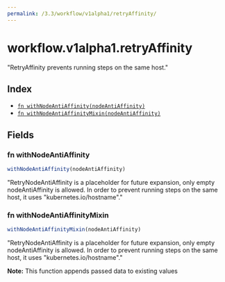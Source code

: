 ```yaml
---
permalink: /3.3/workflow/v1alpha1/retryAffinity/
---
```


# workflow.v1alpha1.retryAffinity

"RetryAffinity prevents running steps on the same host."

## Index

* [`fn withNodeAntiAffinity(nodeAntiAffinity)`](#fn-withnodeantiaffinity)
* [`fn withNodeAntiAffinityMixin(nodeAntiAffinity)`](#fn-withnodeantiaffinitymixin)

## Fields

### fn withNodeAntiAffinity

```ts
withNodeAntiAffinity(nodeAntiAffinity)
```

"RetryNodeAntiAffinity is a placeholder for future expansion, only empty nodeAntiAffinity is allowed. In order to prevent running steps on the same host, it uses \"kubernetes.io/hostname\"."

### fn withNodeAntiAffinityMixin

```ts
withNodeAntiAffinityMixin(nodeAntiAffinity)
```

"RetryNodeAntiAffinity is a placeholder for future expansion, only empty nodeAntiAffinity is allowed. In order to prevent running steps on the same host, it uses \"kubernetes.io/hostname\"."

**Note:** This function appends passed data to existing values